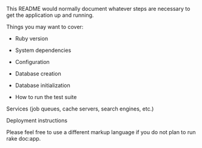This README would normally document whatever steps are necessary to get the application up and running.

Things you may want to cover:

- Ruby version

- System dependencies

- Configuration

- Database creation

- Database initialization

- How to run the test suite

Services (job queues, cache servers, search engines, etc.)

Deployment instructions

Please feel free to use a different markup language if you do not plan to run rake doc:app.

